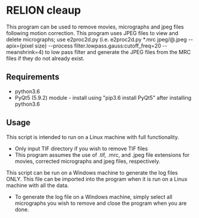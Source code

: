 # RELION cleaup

This program can be used to remove movies, micrographs and jpeg files following motion correction.
This program uses JPEG files to view and delete micrographs; use e2proc2d.py (i.e. e2proc2d.py *.mrc jpeg/@.jpeg --apix={pixel size} --process filter.lowpass.gauss:cutoff_freq=20 --meanshrink=4) to low pass filter and generate the JPEG files from the MRC files if they do not already exist.

## Requirements
* python3.6
* PyQt5 (5.9.2) module - install using "pip3.6 install PyQt5" after installing python3.6


## Usage
This script is intended to run on a Linux machine with full functionality.
* Only input TIF directory if you wish to remove TIF files
* This program assumes the use of .tif, .mrc, and .jpeg file extensions for movies, corrected micrographs and jpeg files, respectively.

This script can be run on a Windows machine to generate the log files ONLY. This file can be imported into the program when it is run on a Linux machine with all the data.
* To generate the log file on a Windows machine, simply select all micrographs you wish to remove and close the program when you are done.
